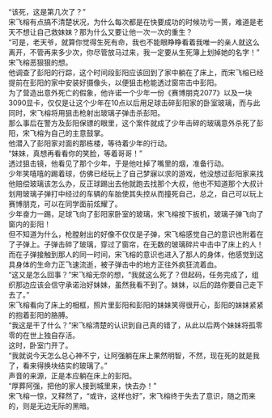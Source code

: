“该死，这是第几次了？”   
宋飞榕有点搞不清楚状况，为什么每次都是在快要成功的时候功亏一篑，难道是老天不想让自己救妹妹？那为什么又要让他一次一次的重生？  
“可是，老天爷，就算你觉得生死有命，我也不能眼睁睁看着我唯一的亲人就这么离开，不管再来多少次，你尽管放马过来，我一定要从生死簿上划掉她的名字！”  
宋飞榕恶狠狠的想。  
他调查了彭阳的行踪，这个时间段彭阳应该回到了家中躺在了床上，而宋飞榕已经提前在彭阳的家中安装好摄像头，以便狙击枪能透过窗帘击中彭阳。  
为了营造出意外死亡的假象，他许诺一个少年一份《赛博朋克2077》以及一块3090显卡，仅仅是让这个少年在10点以后用足球击碎彭阳家的卧室玻璃，而与此同时，宋飞榕将用狙击枪射出玻璃子弹击杀彭阳。  
那么事后在警方及彭阳保镖的眼里，这个案件就成了少年击碎的玻璃意外杀死了彭阳，宋飞榕为自己的主意鼓掌。  
他潜入了彭阳家对面的那栋楼，等待着少年的行动。  
“妹妹，真想再看看你的笑脸，等着哥哥！”  
透过狙击镜，他看见了那个少年，于是他吐掉了嘴里的烟，准备行动。  
少年笑嘻嘻的踢着球，仿佛已经玩上了自己梦寐以求的游戏，他没想过彭阳家来找他赔偿玻璃该怎么办，反正球踢出去他就跑去找那个大叔，他也不知道那个大叔计划用玻璃子弹打中经过的车辆的车胎使其失控从而撞死自己，总之，自己可以玩上赛博朋克，可以在同学面前炫耀了。  
少年奋力一踢，足球飞向了彭阳家卧室的玻璃，宋飞榕按下扳机，玻璃子弹飞向了窗内的彭阳！  
但不知道为什么，枪膛射出的好像不仅仅是子弹，宋飞榕感觉自己的意识也附着在了子弹上。子弹击碎了玻璃，穿过了窗帘，在无数的玻璃碎片中击中了床上的人！  
而在子弹接触到那人的同一时间，宋飞榕的意识也进入了那人的身体，他感觉到这具身体的生命力正飞速流逝，被子弹击中的地方正往外疯狂流着血。  
“这又是怎么回事？”宋飞榕无奈的想，“我就这么死了？但起码，任务完成了，组织那边应该会信守承诺治好妹妹，虽然我看不到了。妹妹，以后的路你要自己走下去了。”  
宋飞榕看向了床上的相框，照片里彭阳和彭阳的妹妹笑得很开心，彭阳的妹妹紧紧的抱着彭阳的胳膊。  
“我这是干了什么？”宋飞榕清楚的认识到自己真的错了，从此以后两个妹妹将孤零零的在世上独自存活。  
这时，卧室门开了。  
“我就说今天怎么总心神不宁，让阿强躺在床上果然明智，不然，现在死的就是我了，看来得换块结实的玻璃了。”  
声音的来源，正是本应躺在床上的彭阳。  
“厚葬阿强，把他的家人接到城里来，快去办！”  
宋飞榕一惊，又释然了，“或许，这样也好”，宋飞榕终于失去了意识，随之而来的，则是无边无际的黑暗。  

